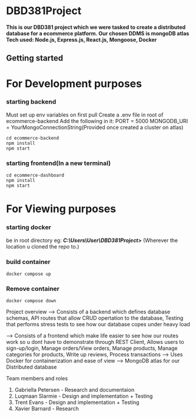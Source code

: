 # DBD381Project
**This is our DBD381 project which we were tasked to create a distributed database for a ecommerce platform. Our chosen DDMS is mongoDB atlas**
**Tech used: Node.js, Express.js, React.js, Mongoose, Docker**

## Getting started

# For Development purposes
### starting backend
Must set up env variables on first pull 
Create a .env file in root of ecommerce-backend
Add the following in it:
    PORT = 5000
    MONGODB_URI = YourMongoConnectionString(Provided once created a cluster on atlas)

    cd ecommerce-backend
    npm install
    npm start

### starting frontend(In a new terminal)
    cd ecommerce-dashboard
    npm install
    npm start


# For Viewing purposes
### starting docker
be in root directory eg: ***C:\Users\User\DBD381Project>*** (Wherever the location u cloned the repo to.)
### build container
    docker compose up
### Remove container
    docker compose down

Project overview
--> Consists of a backend which defines database schemas, API routes that allow CRUD opertation to the database, Testing that performs stress tests to see how our database copes under heavy load

--> Consists of a frontend which make life easier to see how our routes work so u dont have to demonstrate through REST Client, Allows users to sign-up/login, Manage orders/View orders, Manage products, Manage categories for products, Write up reviews, Process transactions
--> Uses Docker for containerization and ease of view
--> MongoDB atlas for our Distributed database

Team members and roles
1. Gabriella Petersen - Research and documentaion
2. Luqmaan Slarmie - Design and implementation + Testing
3. Trent Evans - Design and implementation + Testing
4. Xavier Barnard - Research 
